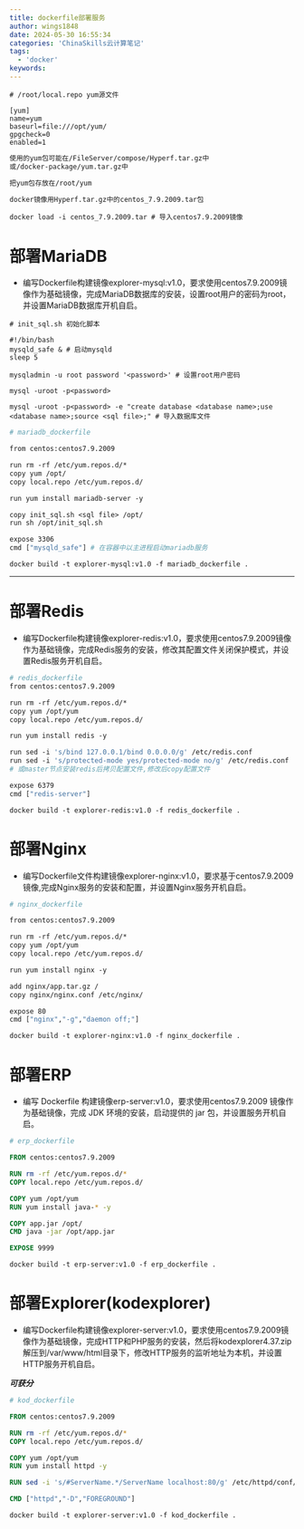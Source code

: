 ```yaml
---
title: dockerfile部署服务
author: wings1848
date: 2024-05-30 16:55:34
categories: 'ChinaSkills云计算笔记'
tags: 
  - 'docker'
keywords:
---
```

```
# /root/local.repo yum源文件

[yum]
name=yum
baseurl=file:///opt/yum/ 
gpgcheck=0
enabled=1
```

```txt
使用的yum包可能在/FileServer/compose/Hyperf.tar.gz中
或/docker-package/yum.tar.gz中

把yum包存放在/root/yum

docker镜像用Hyperf.tar.gz中的centos_7.9.2009.tar包
```

```shell
docker load -i centos_7.9.2009.tar # 导入centos7.9.2009镜像
```

# 部署MariaDB

+ 编写Dockerfile构建镜像explorer-mysql:v1.0，要求使用centos7.9.2009镜像作为基础镜像，完成MariaDB数据库的安装，设置root用户的密码为root，并设置MariaDB数据库开机自启。

```shell 
# init_sql.sh 初始化脚本

#!/bin/bash
mysqld_safe & # 启动mysqld
sleep 5

mysqladmin -u root password '<password>' # 设置root用户密码

mysql -uroot -p<password>

mysql -uroot -p<password> -e "create database <database name>;use <database name>;source <sql file>;" # 导入数据库文件
```

```dockerfile 
# mariadb_dockerfile

from centos:centos7.9.2009

run rm -rf /etc/yum.repos.d/*
copy yum /opt/
copy local.repo /etc/yum.repos.d/

run yum install mariadb-server -y

copy init_sql.sh <sql file> /opt/
run sh /opt/init_sql.sh

expose 3306
cmd ["mysqld_safe"] # 在容器中以主进程启动mariadb服务
```

```shell
docker build -t explorer-mysql:v1.0 -f mariadb_dockerfile .
```

---

# 部署Redis

+ 编写Dockerfile构建镜像explorer-redis:v1.0，要求使用centos7.9.2009镜像作为基础镜像，完成Redis服务的安装，修改其配置文件关闭保护模式，并设置Redis服务开机自启。

```dockerfile 
# redis_dockerfile
from centos:centos7.9.2009

run rm -rf /etc/yum.repos.d/*
copy yum /opt/yum
copy local.repo /etc/yum.repos.d/

run yum install redis -y

run sed -i 's/bind 127.0.0.1/bind 0.0.0.0/g' /etc/redis.conf
run sed -i 's/protected-mode yes/protected-mode no/g' /etc/redis.conf
# 或master节点安装redis后拷贝配置文件,修改后copy配置文件

expose 6379
cmd ["redis-server"]
```

```shell
docker build -t explorer-redis:v1.0 -f redis_dockerfile .
```

# 部署Nginx

+ 编写Dockerfile文件构建镜像explorer-nginx:v1.0，要求基于centos7.9.2009镜像,完成Nginx服务的安装和配置，并设置Nginx服务开机自启。

```dockerfile
# nginx_dockerfile

from centos:centos7.9.2009

run rm -rf /etc/yum.repos.d/*
copy yum /opt/yum
copy local.repo /etc/yum.repos.d/

run yum install nginx -y

add nginx/app.tar.gz /
copy nginx/nginx.conf /etc/nginx/

expose 80
cmd ["nginx","-g","daemon off;"]
```

```shell
docker build -t explorer-nginx:v1.0 -f nginx_dockerfile .
```

# 部署ERP

+ 编写 Dockerfile 构建镜像erp-server:v1.0，要求使用centos7.9.2009 镜像作为基础镜像，完成 JDK 环境的安装，启动提供的 jar 包，并设置服务开机自启。

```dockerfile
# erp_dockerfile

FROM centos:centos7.9.2009

RUN rm -rf /etc/yum.repos.d/*
COPY local.repo /etc/yum.repos.d/

COPY yum /opt/yum
RUN yum install java-* -y

COPY app.jar /opt/
CMD java -jar /opt/app.jar

EXPOSE 9999
```

```shell
docker build -t erp-server:v1.0 -f erp_dockerfile .
```

# 部署Explorer(kodexplorer)

+ 编写Dockerfile构建镜像explorer-server:v1.0，要求使用centos7.9.2009镜像作为基础镜像，完成HTTP和PHP服务的安装，然后将kodexplorer4.37.zip解压到/var/www/html目录下，修改HTTP服务的监听地址为本机，并设置HTTP服务开机自启。

***可获分***

```dockerfile
# kod_dockerfile

FROM centos:centos7.9.2009

RUN rm -rf /etc/yum.repos.d/*
COPY local.repo /etc/yum.repos.d/

COPY yum /opt/yum
RUN yum install httpd -y

RUN sed -i 's/#ServerName.*/ServerName localhost:80/g' /etc/httpd/conf/httpd.conf

CMD ["httpd","-D","FOREGROUND"]
```

```shell
docker build -t explorer-server:v1.0 -f kod_dockerfile .
```
